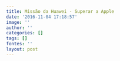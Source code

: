 ```yaml
---
title: Missão da Huawei - Superar a Apple
date: '2016-11-04 17:18:57'
image: ''
author: ''
categories: []
tags: []
fontes: ''
layout: post
---
```

